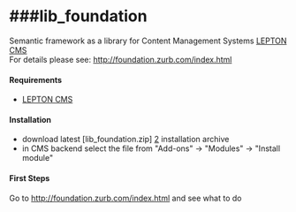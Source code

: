 ###lib_foundation
============

Semantic framework as a library for Content Management Systems [LEPTON CMS][1]<br />
For details please see: http://foundation.zurb.com/index.html

#### Requirements

* [LEPTON CMS][1]

#### Installation

* download latest [lib_foundation.zip] [2] installation archive
* in CMS backend select the file from "Add-ons" -> "Modules" -> "Install module"

#### First Steps

Go to http://foundation.zurb.com/index.html and see what to do

[1]: http://lepton-cms.org "LEPTON CMS"
[2]: http://www.lepton-cms.com/lepador/libraries/lib_foundation.php


